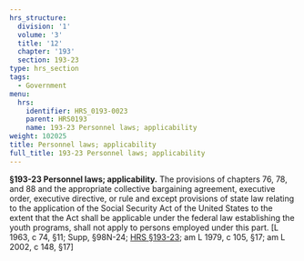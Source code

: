 ```yaml
---
hrs_structure:
  division: '1'
  volume: '3'
  title: '12'
  chapter: '193'
  section: 193-23
type: hrs_section
tags:
  - Government
menu:
  hrs:
    identifier: HRS_0193-0023
    parent: HRS0193
    name: 193-23 Personnel laws; applicability
weight: 102025
title: Personnel laws; applicability
full_title: 193-23 Personnel laws; applicability
---
```

**§193-23 Personnel laws; applicability.** The provisions of chapters 76, 78, and 88 and the appropriate collective bargaining agreement, executive order, executive directive, or rule and except provisions of state law relating to the application of the Social Security Act of the United States to the extent that the Act shall be applicable under the federal law establishing the youth programs, shall not apply to persons employed under this part. [L 1963, c 74, §11; Supp, §98N-24; [HRS §193-23](/title-12/chapter-193/section-193-23/); am L 1979, c 105, §17; am L 2002, c 148, §17]